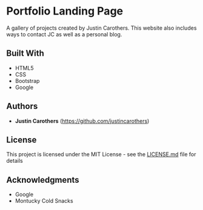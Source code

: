 # Portfolio Landing Page

A gallery of projects created by Justin Carothers. This website also includes ways to contact JC as well as a personal blog.

## Built With

* HTML5
* CSS
* Bootstrap
* Google


## Authors

* **Justin Carothers**
(https://github.com/justincarothers)

## License

This project is licensed under the MIT License - see the [LICENSE.md](LICENSE.md) file for details

## Acknowledgments

* Google
* Montucky Cold Snacks

